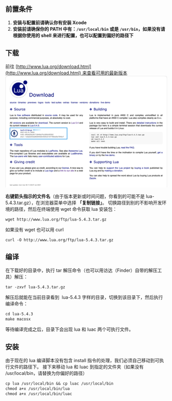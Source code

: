 ## 前置条件

1. **安装与配置前请确认你有安装 Xcode**
2. **安装前请确保你的 PATH 中有：`/usr/local/bin` 或是 `/usr/bin`，如果没有请根据你使用的 shell 来进行配置，也可以配置到偏好的路径下**

## 下载

前往 [http://www.lua.org/download.html](http://www.lua.org/download.html) 来查看可用的最新版本
![](assets/image_20211015121714.png)

**右键箭头指示的文件名**（由于版本更新或时间问题，你看到的可能不是 lua-5.4.3.tar.gz），在浏览器菜单中选择 **「复制链接」**。
切换路径到别的不影响开发环境的路径，然后在终端使用 wget 命令获取 lua 安装包：

```shell
wget http://www.lua.org/ftp/lua-5.4.3.tar.gz
```

如果没有 wget 也可以用 curl

```shell
curl -O http://www.lua.org/ftp/lua-5.4.3.tar.gz
```

## 编译

在下载好的目录中，执行 tar 解压命令（也可以用访达（Finder）自带的解压工具）解压：

```shell
tar -zxvf lua-5.4.3.tar.gz
```

解压后就能在当前目录看到  lua-5.4.3 字样的目录，切换到该目录下，然后执行编译命令：

```shell
cd lua-5.4.3
make macosx
```

等待编译完成之后，目录下会出现 lua 和 luac 两个可执行文件。

## 安装

由于现在的 lua 编译脚本没有包含 install 指令的处理，我们必须自己移动到可执行文件的路径下。
接下来移动 lua 和 luac 到指定的文件夹（如果没有 /usr/local/bin，请替换为你偏好的路径）

```shell
cp lua /usr/local/bin && cp luac /usr/local/bin
chmod a+x /usr/local/bin/lua
chmod a+x /usr/local/bin/luac
```
